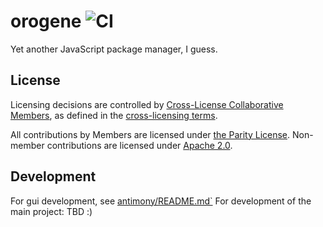 # orogene ![CI](https://github.com/orogene/orogene/workflows/CI/badge.svg)

Yet another JavaScript package manager, I guess.

## License

Licensing decisions are controlled by [Cross-License Collaborative Members](MEMBERS.md), as
defined in the [cross-licensing terms](CROSS_LICENSE.md).

All contributions by Members are licensed under [the Parity
License](LICENSE-PARITY.md). Non-member contributions are licensed under
[Apache 2.0](LICENSE-APACHE.md).

## Development

For gui development, see [antimony/README.md`](/antimony/README.md)
For development of the main project: TBD :)
